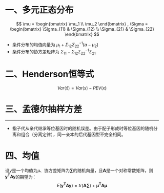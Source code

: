 # 一、多元正态分布
$$
\mu = 
\begin{bmatrix}
\mu_1 \\
\mu_2
\end{bmatrix} ,
\Sigma = 
\begin{bmatrix}
\Sigma_{11} & \Sigma_{12} \\
\Sigma_{21} & \Sigma_{22}
\end{bmatrix}
$$

* 条件分布的均值向量为 $\mu_1 + \Sigma_{12} \Sigma_{22}^{-1} (a - \mu_2)$
* 条件分布的协方差矩阵为 $\Sigma_{11} - \Sigma_{12} \Sigma_{22}^{-1} \Sigma_{21}$

# 二、Henderson恒等式

$$
Var(\hat{x})=Var(x)-PEV(x)
$$

# 三、孟德尔抽样方差

* ****

* 指子代从亲代继承等位基因时的随机误差。由于配子形成时等位基因的随机分离和组合（分离定律），同一亲本的后代基因型不完全相同。

#   四、均值

设$y$是一个均值为$\mu$、协方差矩阵为$\mathbf{\sum}$的随机向量，且$\mathbf{A}$是一个对称常数矩阵，则$\mathbf{y^{T}Ay}$的期望为：
$$
E(\mathbf{y^{T}Ay})=tr(\mathbf{A\sum})+\mathbf{\mu^{T}A\mu}
$$
